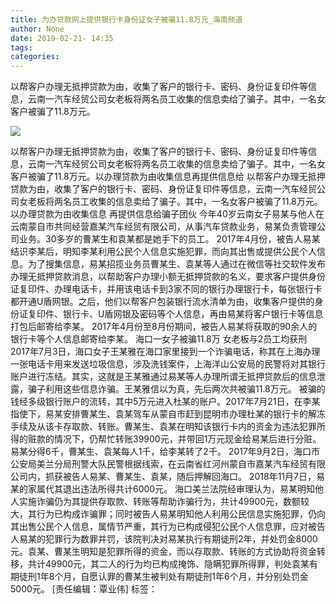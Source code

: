 ```yaml
---
title: 为办贷款网上提供银行卡身份证女子被骗11.8万元_海南频道
author: None
date: 2019-02-21- 14:35
tags: 
categories: 
---
```

以帮客户办理无抵押贷款为由，收集了客户的银行卡、密码、身份证复印件等信息，云南一汽车经贸公司女老板将两名员工收集的信息卖给了骗子。其中，一名女客户被骗了11.8万元。
<!-- more -->
                
<img align="center" border="0" src="http://p2.ifengimg.com/a/2016/0810/204c433878d5cf9size1_w16_h16.png" />
                
            
以帮客户办理无抵押贷款为由，收集了客户的银行卡、密码、身份证复印件等信息，云南一汽车经贸公司女老板将两名员工收集的信息卖给了骗子。其中，一名女客户被骗了11.8万元。以办理贷款为由收集信息再提供信息给
以帮客户办理无抵押贷款为由，收集了客户的银行卡、密码、身份证复印件等信息，云南一汽车经贸公司女老板将两名员工收集的信息卖给了骗子。其中，一名女客户被骗了11.8万元。
以办理贷款为由收集信息
再提供信息给骗子团伙
今年40岁云南女子易某与他人在云南蒙自市共同经营嘉某汽车经贸有限公司，从事汽车贷款业务，易某负责管理公司业务。30多岁的曹某生和袁某都是她手下的员工。
2017年4月份，被告人易某结识李某后，明知李某利用公民个人信息实施犯罪，而向其出售或提供公民个人信息。为了搜集信息，易某招揽业务员曹某生、袁某等人通过在微信等社交软件发布办理无抵押贷款消息，以帮助客户办理小额无抵押贷款的名义，要求客户提供身份证复印件、办理电话卡，并用该电话卡到3家不同的银行办理银行卡，每张银行卡都开通U盾网银。之后，他们以帮客户包装银行流水清单为由，收集客户提供的身份证复印件、银行卡、U盾网银及密码等个人信息，再由易某将客户银行卡等信息打包后邮寄给李某。
2017年4月份至8月份期间，被告人易某将获取的90余人的银行卡等个人信息邮寄给李某。
海口一女子被骗11.8万
女老板与2员工均获刑
2017年7月3日，海口女子王某雅在海口家里接到一个诈骗电话，称其在上海办理一张电话卡用来发送垃圾信息，涉及洗钱案件，上海洋山公安局的民警将对其银行账户进行冻结。其实，这就是王某雅通过易某等人办理所谓无抵押贷款后的信息泄露，骗子利用这些信息诈骗。王某雅信以为真，先后两次共被骗11.8万元。
被骗的钱经多级银行账户的流转，其中5万元进入杜某的账户。2017年7月21日，在李某指使下，易某安排曹某生、袁某驾车从蒙自市赶到昆明市办理杜某的银行卡的解冻手续及从该卡存取款、转账。曹某生、袁某在明知该银行卡内的资金为违法犯罪所得的赃款的情况下，仍帮忙转账39900元，并带回1万元现金给易某后进行分赃。易某分得6千，曹某生、袁某每人1千，给李某转了2千。
2017年9月2日，海口市公安局美兰分局刑警大队民警根据线索，在云南省红河州蒙自市嘉某汽车经贸有限公司内，抓获被告人易某、曹某生、袁某，随后押解回海口。
2018年11月7日，易某的家属代其退出违法所得共计6000元。
海口美兰法院经审理认为，易某明知他人实施诈骗仍为其提供存取款、转账等帮助诈骗行为，共计49900元，数额较大，其行为已构成诈骗罪；同时被告人易某明知他人利用公民信息实施犯罪，仍向其出售公民个人信息，属情节严重，其行为已构成侵犯公民个人信息罪，应对被告人易某的犯罪行为数罪并罚，该院判决对易某执行有期徒刑2年，并处罚金8000元。袁某、曹某生明知是犯罪所得的资金，而以存取款、转账的方式协助将资金转移，共计49900元，其二人的行为均已构成掩饰、隐瞒犯罪所得罪，判处袁某有期徒刑1年8个月，自愿认罪的曹某生被判处有期徒刑1年6个月，并分别处罚金5000元。
[责任编辑：覃业伟]
标签：
 
             
